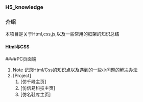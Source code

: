 ### H5_knowledge

### 介绍
本项目是关于Html,css,js,以及一些常用的框架的知识总结

#### Html与CSS
####PC页面端
1. [Note](pages)
    记录Html/Css的知识点以及遇到的一些小问题的解决办法
2. [Project]
    1. [仿千峰主页]
    2. [仿信易科技主页]
    3. [仿名鞋库主页]




